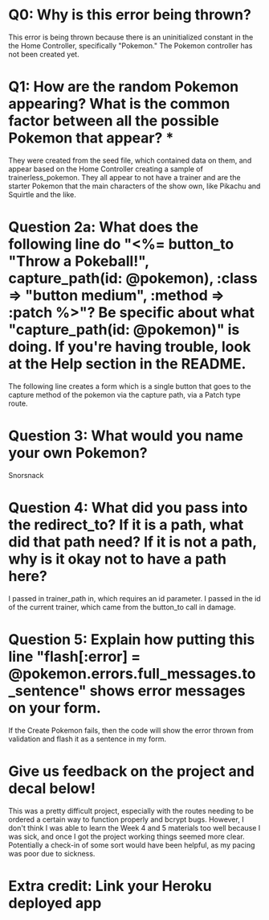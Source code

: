 # Q0: Why is this error being thrown?
This error is being thrown because there is an uninitialized constant in the the Home Controller, specifically "Pokemon." The Pokemon controller has not been created yet.
# Q1: How are the random Pokemon appearing? What is the common factor between all the possible Pokemon that appear? *
They were created from the seed file, which contained data on them, and appear based on the Home Controller creating a sample of trainerless_pokemon. They all appear to not have a trainer and are the starter Pokemon that the main characters of the show own, like Pikachu and Squirtle and the like.  

# Question 2a: What does the following line do "<%= button_to "Throw a Pokeball!", capture_path(id: @pokemon), :class => "button medium", :method => :patch %>"? Be specific about what "capture_path(id: @pokemon)" is doing. If you're having trouble, look at the Help section in the README.
The following line creates a form which is a single button that goes to the capture method of the pokemon via the capture path, via a Patch type route.

# Question 3: What would you name your own Pokemon?
Snorsnack

# Question 4: What did you pass into the redirect_to? If it is a path, what did that path need? If it is not a path, why is it okay not to have a path here?
I passed in trainer_path in, which requires an id parameter. I passed in the id of the current trainer, which came from the button_to call in damage.

# Question 5: Explain how putting this line "flash[:error] = @pokemon.errors.full_messages.to_sentence" shows error messages on your form.
If the Create Pokemon fails, then the code will show the error thrown from validation and flash it as a sentence in my form.
# Give us feedback on the project and decal below!
This was a pretty difficult project, especially with the routes needing to be ordered a certain way to function properly and bcrypt bugs. However, I don't think I was able to learn the Week 4 and 5 materials too well because I was sick, and once I got the project working things seemed more clear. Potentially a check-in of some sort would have been helpful, as my pacing was poor due to sickness.  

# Extra credit: Link your Heroku deployed app
